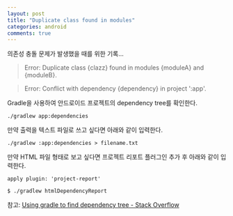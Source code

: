 ```yaml
---
layout: post
title: "Duplicate class found in modules"
categories: android
comments: true
---
```


의존성 충돌 문제가 발생했을 때를 위한 기록...

> Error: Duplicate class {clazz} found in modules {moduleA} and {moduleB}.

> Error: Conflict with dependency {dependency} in project ':app'.

Gradle을 사용하여 안드로이드 프로젝트의 dependency tree를 확인한다.

```
./gradlew app:dependencies
```

만약 출력을 텍스트 파일로 쓰고 싶다면 아래와 같이 입력한다.

```
./gradlew :app:dependencies > filename.txt
```

만약 HTML 파일 형태로 보고 싶다면 프로젝트 리포트 플러그인 추가 후 아래와 같이 입력한다.

```
apply plugin: 'project-report'
```

```
$ ./gradlew htmlDependencyReport
```

참고: [Using gradle to find dependency tree - Stack Overflow](https://stackoverflow.com/questions/21645071/using-gradle-to-find-dependency-tree)
